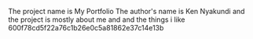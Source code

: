 The project name is My Portfolio
The author's name is Ken Nyakundi and the project is mostly about me and and the things i like
600f78cd5f22a76c1b26e0c5a81862e37c14e13b
